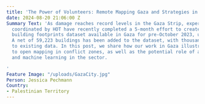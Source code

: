 ```yaml
---
title: 'The Power of Volunteers: Remote Mapping Gaza and Strategies in Conflict Areas'
date: 2024-08-20 21:06:00 Z
Summary Text: 'As damage reaches record levels in the Gaza Strip, expert volunteers
  coordinated by HOT have recently completed a 5-month effort to create the most comprehensive
  building footprints dataset available in Gaza for pre-October 2023, using OpenStreetMap.
  A net of 59,223 buildings has been added to the dataset, with thousands more improvements
  to existing data. In this post, we share how our work in Gaza illustrates our approach
  to open mapping in conflict zones, as well as the potential role of artificial intelligence
  and machine learning in the sector.

'
Feature Image: "/uploads/GazaCity.jpg"
Person: Jessica Pechmann
Country:
- Palestinian Territory
---
```


<html lang="en">
<head>
<style>
.image-container {
display: flex;
justify-content: center;
margin: 20px 0;
}

        .image-container img {
            width: 80%; 
            height: auto; 
        }
    
        .image-container2 {
            display: flex;
            justify-content: center; 
            margin: 20px 0;
        }
    
        .image-container2 img {
            width: 65%; 
            height: auto; 
        }
    
        @media (max-width: 768px) {
            .image-container img {
                width: 50%; 
            }
        }
    
        @media (max-width: 480px) {
            .image-container img {
                width: 75%; 
            }
        }
    </style>

</head>
<body>
<p>As an open map of the world, [OpenStreetMap (OSM)](www.openstreetmap.org) is used to understand the impacts of war and inform humanitarian response. For example, OSM can provide a baseline dataset of pre-conflict building footprints to be compared with damage analyses.</p> 

<p>In Gaza, increased conflict since October 2023 has caused a prolonged humanitarian crisis. Understanding the impact of the conflict on buildings has been challenging, since pre-existing datasets from artificial intelligence and machine learning (AI/ML) models and OSM were not accurate enough to create a full building footprint baseline. The area’s buildings were too dense, and information on the ground was impossible to collect safely. In these hard-to-reach areas, HOT’s remote and crowdsourced mapping methodology was a good fit for collecting detailed information visible on aerial imagery.</p>

    <p>In February 2024, after consultation with humanitarian and UN actors working in Gaza, HOT decided to create a pre-conflict dataset of all building footprints in the area in OSM. HOT’s <a href="https://www.hotosm.org/community/">community of OpenStreetMap volunteers</a> did all the data <a href="https://wiki.openstreetmap.org/wiki/Gaza_Update_2024">work</a>, coordinating through HOT’s <a href="https://tasks.hotosm.org/">Tasking Manager</a>. The volunteers made meticulous edits to add missing data and to improve existing data. Due to protection and data quality concerns, only expert volunteer teams were assigned to map and validate the area. As in other areas that are hard to reach due to conflict, HOT balanced the data needs with <a href="https://www.hotosm.org/tools-and-data/data-principles/">responsible data practices</a> responsible data practices based on the context.</p>
    
    <div class="image-container">
        <img src="/uploads/Example%20of%20increased%20data%20quality%20in%20OpenStreetMap%20building%20footprints%20in%20Gaza.png" alt="Example of increased data quality in OpenStreetMap building footprints in Gaza">
    </div>
    
    <p>The updated data is live in OpenStreetMap and available via <a href="https://data.humdata.org/dataset/hotosm_pse_buildings?">HDX</a> or <a href="https://export.hotosm.org/v3/">HOT’s Export Tool</a>.</p>
    
    <h2>Comparing AI/ML with human-verified OSM building datasets in conflict zones 
</h2>
    
<p>AI/ML is becoming an increasingly common and quick way to obtain building footprints across large areas. Sources for automated building footprints range from worldwide datasets by Microsoft or Google to smaller-scale open community-managed tools such as HOT’s new application, <a href="https://www.hotosm.org/tech-suite/fair/">fAIr.</a></p> 

    <p>Now that HOT volunteers have completely updated and validated all OSM buildings in visible imagery pre-conflict, <strong>OSM has 18% more individual buildings in the Gaza strip</strong> (estimated 330,079 buildings vs 280,112 buildings).However, in contexts where there has not been a coordinated update effort in OSM, the numbers may differ. For example, in Sudan where there has not been a large organized editing campaign, there are just under 1,500,000 in OSM, compared to over 5,820,000 buildings in Microsoft’s ML data. It is important to note that the ML datasets have not been human-verified and their accuracy is not known. Google Open Buildings has over 26 million building features in Sudan, but on visual inspection, many of these features are noise in the data that the model incorrectly identified as buildings in the uninhabited desert.</p> 

<p>If spatial coverage is relatively similar between OSM and ML datasets, for many use cases, automated datasets created by ML image detection work well. For other use cases, the precision and verification of a human-checked dataset, such as OSM, is a better fit for the data requirements. For example, during our work in Gaza, we identified issues with ML building datasets that were avoided by working with experienced human volunteers (see image below comparing OSM to <a href="https://planetarycomputer.microsoft.com/dataset/ms-buildings">Microsoft’s ML building datasets</a>). 
    
    <div class="image-container">
        <img src="/uploads/Examples%20of%20OSM%20vs%20AI%20in%20Gaza%20August%202024-a8e5cb.png" alt="Examples of OSM vs AI in Gaza August 2024">
    </div>
    
    <h2>What’s next?</h2>
    
    <p>When all buildings in conflict zones are reflected in one pre-conflict dataset, data analysts can track which buildings are functional and which are destroyed. Eventually, we will be able to track demolition and rebuilding when the context allows. HOT welcomes data requests from the humanitarian community and we will do our best to balance requests with anticipated usefulness, resources, and protection issues to address humanitarian data gaps in conflict zones worldwide.</p>
    
    <p>With increasingly complex emergencies displacing a <a href="https://www.unhcr.org/us/global-trends">record</a> number of people globally, aid organizations are struggling to keep up.  While automation is improving the speed and ability to remotely collect information in hard-to-reach areas, HOT’s approach to coordinating trained volunteers is more important than ever. Lessons learned from the data work in Gaza show that when higher accuracy data is needed, incorporating a human touch into automated ML datasets is still a crucial endeavor.</p>

<strong>There are many ways to get involved with our efforts. Contact us at <a href="mailto:data@hotosm.org">data@hotosm.org</a> to partner, volunteer, or donate to ongoing efforts in conflict-affected areas worldwide</strong>.</p>
    
    <div class="image-container2">
        <img src="/uploads/Gaza-Update-Announcement-Aug-2024.png" alt="Gaza Update Announcement Aug 2024">
    </div>
    
    <p><a href="https://drive.google.com/file/d/1jVjJjji1NhLPCfk7LAf1fXXp6k4YGU0C/view?usp=sharingusp=sharing">Pdf version with the summary of Gaza Update 2024</a></p>
    
    <p>For information on recent damage in Gaza  or Sudan, visit <a href="https://experience.arcgis.com/experience/ea5c453e92724c6ba0a7b8a4037129be/page/UNOSAT/?org=unosat&views=Share">UNOSAT’s Gaza Interactive Data Platform</a> and <a href="https://unosat.org/products/?date_from=2024-02-28&date_to=2024-08-28&region=&activation_type=&title=&is_charter=null">UNOSAT Analyses</a>, or the <a href="https://www.conflict-damage.org/">Decentralized Damage Mapping Group</a>.</p>
    
    <p><em>Cover image: Gaza City in 2006. Public domain.</em></p>

</body>
</html>